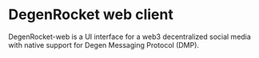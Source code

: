 # DegenRocket web client

DegenRocket-web is a UI interface for a web3 decentralized social media with native support for Degen Messaging Protocol (DMP).
